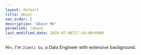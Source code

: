 ```yaml
---
layout: default
title: About
nav_order: 2
description: "About Me"
permalink: /about
last_modified_date: 2020-07-08T17:54:08+0000
---
```


Hi~, I'm `Jianli Gu`, a Data Engineer with extensive background.